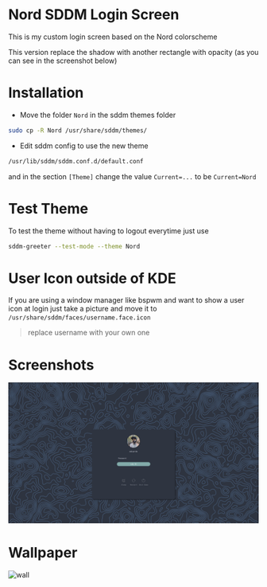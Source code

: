# Nord SDDM Login Screen

This is my custom login screen based on the Nord colorscheme

This version replace the shadow with another rectangle with opacity (as you can see in the screenshot below)

# Installation
- Move the folder `Nord` in the sddm themes folder

```bash
sudo cp -R Nord /usr/share/sddm/themes/
```

- Edit sddm config to use the new theme

```bash
/usr/lib/sddm/sddm.conf.d/default.conf
```

and in the section `[Theme]` change the value `Current=...` to be `Current=Nord`

# Test Theme
To test the theme without having to logout everytime just use

```bash
sddm-greeter --test-mode --theme Nord
```


# User Icon outside of KDE

If you are using a window manager like bspwm and want to show a user icon at login just take a picture and move it to `/usr/share/sddm/faces/username.face.icon`

> replace username with your own one

# Screenshots
![preview](Nord/preview.png)

# Wallpaper
![wall](wallpaper/wallpaper.jpg)